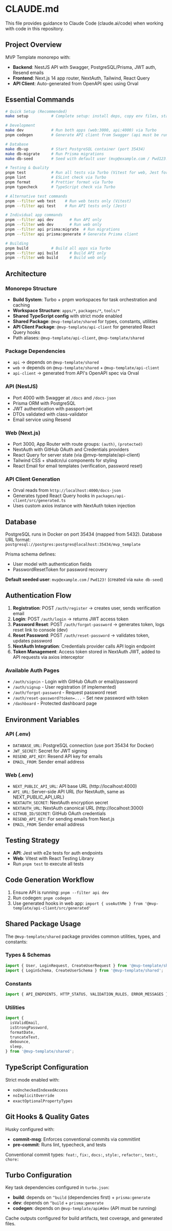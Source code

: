 # CLAUDE.md

This file provides guidance to Claude Code (claude.ai/code) when working with code in this repository.

## Project Overview

MVP Template monorepo with:

- **Backend**: NestJS API with Swagger, PostgreSQL/Prisma, JWT auth, Resend emails
- **Frontend**: Next.js 14 app router, NextAuth, Tailwind, React Query
- **API Client**: Auto-generated from OpenAPI spec using Orval

## Essential Commands

```bash
# Quick Setup (Recommended)
make setup          # Complete setup: install deps, copy env files, start db, migrate, seed

# Development
make dev            # Run both apps (web:3000, api:4000) via Turbo
pnpm codegen        # Generate API client from Swagger (api must be running)

# Database
make db-up          # Start PostgreSQL container (port 35434)
make db-migrate     # Run Prisma migrations
make db-seed        # Seed with default user (mvp@example.com / Pwd123!)

# Testing & Quality
pnpm test           # Run all tests via Turbo (Vitest for web, Jest for api)
pnpm lint           # ESLint check via Turbo
pnpm format         # Prettier format via Turbo
pnpm typecheck      # TypeScript check via Turbo

# Alternative test commands
pnpm --filter web test    # Run web tests only (Vitest)
pnpm --filter api test    # Run API tests only (Jest)

# Individual app commands
pnpm --filter api dev       # Run API only
pnpm --filter web dev       # Run web only
pnpm --filter api prisma:migrate  # Run migrations
pnpm --filter api prisma:generate # Generate Prisma client

# Building
pnpm build          # Build all apps via Turbo
pnpm --filter api build     # Build API only
pnpm --filter web build     # Build web only
```

## Architecture

### Monorepo Structure

- **Build System**: Turbo + pnpm workspaces for task orchestration and caching
- **Workspace Structure**: `apps/*`, `packages/*`, `tools/*`
- **Shared TypeScript config** with strict mode enabled
- **Shared Package**: `@mvp-template/shared` for types, constants, utilities
- **API Client Package**: `@mvp-template/api-client` for generated React Query hooks
- Path aliases: `@mvp-template/api-client`, `@mvp-template/shared`

### Package Dependencies

- `api` → depends on `@mvp-template/shared`
- `web` → depends on `@mvp-template/shared` + `@mvp-template/api-client`
- `api-client` → generated from API's OpenAPI spec via Orval

### API (NestJS)

- Port 4000 with Swagger at `/docs` and `/docs-json`
- Prisma ORM with PostgreSQL
- JWT authentication with passport-jwt
- DTOs validated with class-validator
- Email service using Resend

### Web (Next.js)

- Port 3000, App Router with route groups: `(auth)`, `(protected)`
- NextAuth with GitHub OAuth and Credentials providers
- React Query for server state (via @mvp-template/api-client)
- Tailwind CSS + shadcn/ui components for styling
- React Email for email templates (verification, password reset)

### API Client Generation

- Orval reads from `http://localhost:4000/docs-json`
- Generates typed React Query hooks in `packages/api-client/src/generated.ts`
- Uses custom axios instance with NextAuth token injection

## Database

PostgreSQL runs in Docker on port 35434 (mapped from 5432).
Database URL format: `postgresql://postgres:postgres@localhost:35434/mvp_template`

Prisma schema defines:

- User model with authentication fields
- PasswordResetToken for password recovery

**Default seeded user**: `mvp@example.com` / `Pwd123!` (created via `make db-seed`)

## Authentication Flow

1. **Registration**: POST `/auth/register` → creates user, sends verification email
2. **Login**: POST `/auth/login` → returns JWT access token
3. **Password Reset**: POST `/auth/forgot-password` → generates token, logs reset link to console (dev)
4. **Reset Password**: POST `/auth/reset-password` → validates token, updates password
5. **NextAuth Integration**: Credentials provider calls API login endpoint
6. **Token Management**: Access token stored in NextAuth JWT, added to API requests via axios interceptor

### Available Auth Pages

- `/auth/signin` - Login with GitHub OAuth or email/password
- `/auth/signup` - User registration (if implemented)
- `/auth/forgot-password` - Request password reset
- `/auth/reset-password?token=...` - Set new password with token
- `/dashboard` - Protected dashboard page

## Environment Variables

### API (.env)

- `DATABASE_URL`: PostgreSQL connection (use port 35434 for Docker)
- `JWT_SECRET`: Secret for JWT signing
- `RESEND_API_KEY`: Resend API key for emails
- `EMAIL_FROM`: Sender email address

### Web (.env)

- `NEXT_PUBLIC_API_URL`: API base URL (http://localhost:4000)
- `API_URL`: Server-side API URL (for NextAuth, same as NEXT_PUBLIC_API_URL)
- `NEXTAUTH_SECRET`: NextAuth encryption secret
- `NEXTAUTH_URL`: NextAuth canonical URL (http://localhost:3000)
- `GITHUB_ID/SECRET`: GitHub OAuth credentials
- `RESEND_API_KEY`: For sending emails from Next.js
- `EMAIL_FROM`: Sender email address

## Testing Strategy

- **API**: Jest with e2e tests for auth endpoints
- **Web**: Vitest with React Testing Library
- Run `pnpm test` to execute all tests

## Code Generation Workflow

1. Ensure API is running: `pnpm --filter api dev`
2. Run codegen: `pnpm codegen`
3. Use generated hooks in web app: `import { useAuthMe } from '@mvp-template/api-client/src/generated'`

## Shared Package Usage

The `@mvp-template/shared` package provides common utilities, types, and constants:

### Types & Schemas

```typescript
import { User, LoginRequest, CreateUserRequest } from '@mvp-template/shared';
import { LoginSchema, CreateUserSchema } from '@mvp-template/shared';
```

### Constants

```typescript
import { API_ENDPOINTS, HTTP_STATUS, VALIDATION_RULES, ERROR_MESSAGES } from '@mvp-template/shared';
```

### Utilities

```typescript
import {
  isValidEmail,
  isStrongPassword,
  formatDate,
  truncateText,
  debounce,
  sleep,
} from '@mvp-template/shared';
```

## TypeScript Configuration

Strict mode enabled with:

- `noUncheckedIndexedAccess`
- `noImplicitOverride`
- `exactOptionalPropertyTypes`

## Git Hooks & Quality Gates

Husky configured with:

- **commit-msg**: Enforces conventional commits via commitlint
- **pre-commit**: Runs lint, typecheck, and tests

Conventional commit types: `feat:`, `fix:`, `docs:`, `style:`, `refactor:`, `test:`, `chore:`

## Turbo Configuration

Key task dependencies configured in `turbo.json`:

- **build**: depends on `^build` (dependencies first) + `prisma:generate`
- **dev**: depends on `^build` + `prisma:generate`
- **codegen**: depends on `@mvp-template/api#dev` (API must be running)

Cache outputs configured for build artifacts, test coverage, and generated files.
